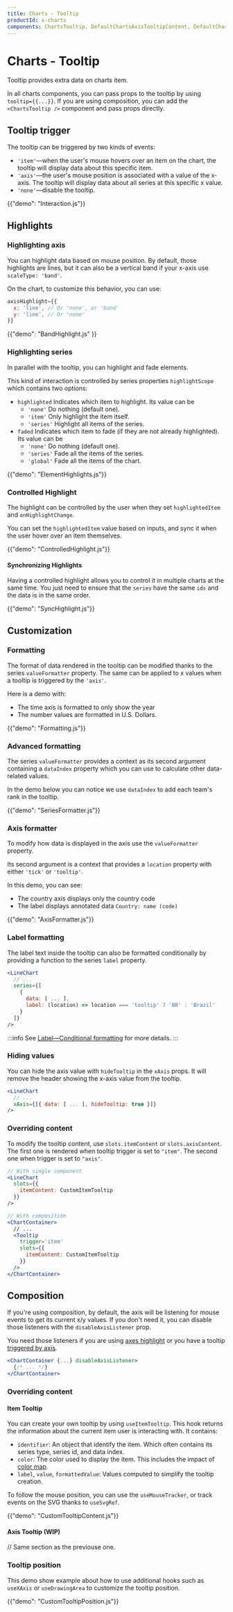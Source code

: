 ```yaml
---
title: Charts - Tooltip
productId: x-charts
components: ChartsTooltip, DefaultChartsAxisTooltipContent, DefaultChartsItemTooltipContent, ChartsAxisHighlight
---
```


# Charts - Tooltip

<p class="description">Tooltip provides extra data on charts item.</p>

In all charts components, you can pass props to the tooltip by using `tooltip={{...}}`.
If you are using composition, you can add the `<ChartsTooltip />` component and pass props directly.

## Tooltip trigger

The tooltip can be triggered by two kinds of events:

- `'item'`—when the user's mouse hovers over an item on the chart, the tooltip will display data about this specific item.
- `'axis'`—the user's mouse position is associated with a value of the x-axis. The tooltip will display data about all series at this specific x value.
- `'none'`—disable the tooltip.

{{"demo": "Interaction.js"}}

## Highlights

### Highlighting axis

You can highlight data based on mouse position.
By default, those highlights are lines, but it can also be a vertical band if your x-axis use `scaleType: 'band'`.

On the chart, to customize this behavior, you can use:

```jsx
axisHighlight={{
  x: 'line', // Or 'none', or 'band'
  y: 'line', // Or 'none'
}}
```

{{"demo": "BandHighlight.js" }}

### Highlighting series

In parallel with the tooltip, you can highlight and fade elements.

This kind of interaction is controlled by series properties `highlightScope` which contains two options:

- `highlighted` Indicates which item to highlight. Its value can be
  - `'none'` Do nothing (default one).
  - `'item'` Only highlight the item itself.
  - `'series'` Highlight all items of the series.
- `faded` Indicates which item to fade (if they are not already highlighted). Its value can be
  - `'none'` Do nothing (default one).
  - `'series'` Fade all the items of the series.
  - `'global'` Fade all the items of the chart.

{{"demo": "ElementHighlights.js"}}

### Controlled Highlight

The highlight can be controlled by the user when they set `highlightedItem` and `onHighlightChange`.

You can set the `highlightedItem` value based on inputs, and sync it when the user hover over an item themselves.

{{"demo": "ControlledHighlight.js"}}

#### Synchronizing Highlights

Having a controlled highlight allows you to control it in multiple charts at the same time.
You just need to ensure that the `series` have the same `ids` and the data is in the same order.

{{"demo": "SyncHighlight.js"}}

## Customization

### Formatting

The format of data rendered in the tooltip can be modified thanks to the series `valueFormatter` property.
The same can be applied to x values when a tooltip is triggered by the `'axis'`.

Here is a demo with:

- The time axis is formatted to only show the year
- The number values are formatted in U.S. Dollars.

{{"demo": "Formatting.js"}}

### Advanced formatting

The series `valueFormatter` provides a context as its second argument containing a `dataIndex` property which you can use to calculate other data-related values.

In the demo below you can notice we use `dataIndex` to add each team's rank in the tooltip.

{{"demo": "SeriesFormatter.js"}}

### Axis formatter

To modify how data is displayed in the axis use the `valueFormatter` property.

Its second argument is a context that provides a `location` property with either `'tick'` or `'tooltip'`.

In this demo, you can see:

- The country axis displays only the country code
- The label displays annotated data `Country: name (code)`

{{"demo": "AxisFormatter.js"}}

### Label formatting

The label text inside the tooltip can also be formatted conditionally by providing a function to the series `label` property.

```jsx
<LineChart
  // ...
  series={[
    {
      data: [ ... ],
      label: (location) => location === 'tooltip' ? 'BR' : 'Brazil'
    }
  ]}
/>
```

:::info
See [Label—Conditional formatting](/x/react-charts/label/#conditional-formatting) for more details.
:::

### Hiding values

You can hide the axis value with `hideTooltip` in the `xAxis` props.
It will remove the header showing the x-axis value from the tooltip.

```jsx
<LineChart
  // ...
  xAxis={[{ data: [ ... ], hideTooltip: true }]}
/>
```

### Overriding content

To modify the tooltip content, use `slots.itemContent` or `slots.axisContent`.
The first one is rendered when tooltip trigger is set to `"item"`.
The second one when trigger is set to `"axis"`.

```jsx
// With single component
<LineChart
  slots={{
    itemContent: CustomItemTooltip
  }}
/>

// With composition
<ChartContainer>
  // ...
  <Tooltip
    trigger='item'
    slots={{
      itemContent: CustomItemTooltip
    }}
  />
</ChartContainer>
```

## Composition

If you're using composition, by default, the axis will be listening for mouse events to get its current x/y values.
If you don't need it, you can disable those listeners with the `disableAxisListener` prop.

You need those listeners if you are using [axes highlight](/x/react-charts/tooltip/#highlighting-axis) or you have a tooltip [triggered by axis](/x/react-charts/tooltip/#tooltip-trigger).

```jsx
<ChartContainer {...} disableAxisListener>
  {/* ... */}
</ChartContainer>
```

### Overriding content

#### Item Tooltip

You can create your own tooltip by using `useItemTooltip`.
This hook returns the information about the current item user is interacting with.
It contains:

- `identifier`: An object that identify the item. Which often contains its series type, series id, and data index.
- `color`: The color used to display the item. This includes the impact of [color map](/x/react-charts/styling/#values-color).
- `label`, `value`, `formattedValue`: Values computed to simplify the tooltip creation.

To follow the mouse position, you can use the `useMouseTracker`, or track events on the SVG thanks to `useSvgRef`.

{{"demo": "CustomTooltipContent.js"}}

#### Axis Tooltip (WIP)

// Same section as the previouse one.

### Tooltip position

This demo show example about how to use additional hooks such as `useXAxis` or `useDrawingArea` to customize the tooltip position.

{{"demo": "CustomTooltipPosition.js"}}
